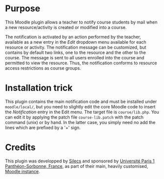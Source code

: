# Purpose

This Moodle plugin allows a teacher to notify course students by mail when a new resource/activity 
is created or modified into a course.

The notification is activated by an action performed by the teacher, available as a new entry 
in the *Edit* dropdown menu available for each resource or activity.
The notification message can be customized, but contains by default two links, one to the resource
and the other to the course.
The message is sent to all users enrolled into the course and permitted to view the resource.
Thus, the notification conforms to resource access restrictions as course groups.


# Installation trick

This plugin contains the main notification code and must be installed under `moodle/local/`, 
but you need to slightly edit the core Moodle code to insert the *Notification* entry 
in the Edit menu. The target file is `course/lib.php`.
You can edit it by applying the patch file `course-lib.patch` with the patch command (unix) or by hand.
In the latter case, you simply need no add the lines which are prefixed by a '+' sign.


# Credits

This plugin was developped by [Silecs](http://www.silecs.info) and sponsored by 
[Université Paris 1 Panthéon-Sorbonne, France](https://www.univ-paris1.fr/),
as part of their main, heavily customised, [Moodle instance](https://cours.univ-paris1.fr/).

